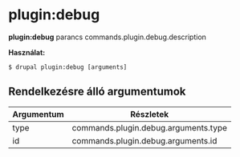 # plugin:debug
**plugin:debug** parancs commands.plugin.debug.description

**Használat:**
```
$ drupal plugin:debug [arguments] 
```

## Rendelkezésre álló argumentumok
Argumentum | Részletek
---------|-------------
type | commands.plugin.debug.arguments.type
id | commands.plugin.debug.arguments.id
